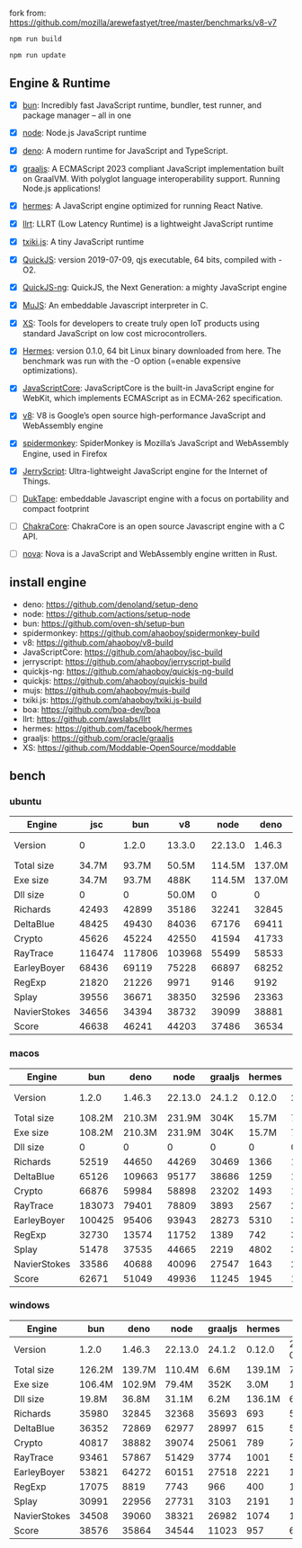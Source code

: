 fork from: https://github.com/mozilla/arewefastyet/tree/master/benchmarks/v8-v7

```bash
npm run build

npm run update
```

## Engine & Runtime

- [x] [bun](https://github.com/oven-sh/bun): Incredibly fast JavaScript runtime, bundler, test runner, and package manager – all in one
- [x] [node](https://github.com/nodejs/node): Node.js JavaScript runtime
- [x] [deno](https://github.com/denoland/deno): A modern runtime for JavaScript and TypeScript.
- [x] [graaljs](https://github.com/oracle/graaljs): A ECMAScript 2023 compliant JavaScript implementation built on GraalVM. With polyglot language interoperability support. Running Node.js applications!
- [x] [hermes](https://github.com/facebook/hermes): A JavaScript engine optimized for running React Native.
- [x] [llrt](https://github.com/awslabs/llrt): LLRT (Low Latency Runtime) is a lightweight JavaScript runtime
- [x] [txiki.js](https://github.com/saghul/txiki.js): A tiny JavaScript runtime
- [x] [QuickJS](https://bellard.org/quickjs/): version 2019-07-09, qjs executable, 64 bits, compiled with -O2.
- [x] [QuickJS-ng](https://github.com/quickjs-ng/quickjs): QuickJS, the Next Generation: a mighty JavaScript engine
- [x] [MuJS](https://github.com/ccxvii/mujs): An embeddable Javascript interpreter in C.
- [x] [XS](https://github.com/Moddable-OpenSource/moddable): Tools for developers to create truly open IoT products using standard JavaScript on low cost microcontrollers.
- [x] [Hermes](https://github.com/facebook/hermes): version 0.1.0, 64 bit Linux binary downloaded from here. The benchmark was run with the -O option (=enable expensive optimizations).
- [x] [JavaScriptCore](https://github.com/WebKit/webkit/tree/main/Source/JavaScriptCore): JavaScriptCore is the built-in JavaScript engine for WebKit, which implements ​ECMAScript as in ​ECMA-262 specification.
- [x] [v8](https://v8.dev/): V8 is Google’s open source high-performance JavaScript and WebAssembly engine
- [x] [spidermonkey](https://spidermonkey.dev/): SpiderMonkey is Mozilla’s JavaScript and WebAssembly Engine, used in Firefox
- [x] [JerryScript](https://github.com/jerryscript-project/jerryscript): Ultra-lightweight JavaScript engine for the Internet of Things.
- [ ] [DukTape](https://github.com/svaarala/duktape): embeddable Javascript engine with a focus on portability and compact footprint
- [ ] [ChakraCore](https://github.com/chakra-core/ChakraCore): ChakraCore is an open source Javascript engine with a C API.
- [ ] [nova](https://github.com/trynova/nova): Nova is a JavaScript and WebAssembly engine written in Rust.


## install engine

- deno: https://github.com/denoland/setup-deno
- node: https://github.com/actions/setup-node
- bun: https://github.com/oven-sh/setup-bun
- spidermonkey: https://github.com/ahaoboy/spidermonkey-build
- v8: https://github.com/ahaoboy/v8-build
- JavaScriptCore: https://github.com/ahaoboy/jsc-build
- jerryscript: https://github.com/ahaoboy/jerryscript-build
- quickjs-ng: https://github.com/ahaoboy/quickjs-ng-build
- quickjs: https://github.com/ahaoboy/quickjs-build
- mujs: https://github.com/ahaoboy/mujs-build
- txiki.js: https://github.com/ahaoboy/txiki.js-build
- boa: https://github.com/boa-dev/boa
- llrt: https://github.com/awslabs/llrt
- hermes: https://github.com/facebook/hermes
- graaljs: https://github.com/oracle/graaljs
- XS: https://github.com/Moddable-OpenSource/moddable


## bench

### ubuntu
| Engine | jsc | bun | v8 | node | deno | spidermonkey | graaljs | hermes | llrt | tjs | qjs | qjs(ng) | mujs | xst | boa | jerry |
| --- | --- | --- | --- | --- | --- | --- | --- | --- | --- | --- | --- | --- | --- | --- | --- | --- |
| Version | 0 | 1.2.0 | 13.3.0 | 22.13.0 | 1.46.3 | 134.0 | 24.1.2 | 0.12.0 | 0.4.0-beta | 24.6.0 | 2024-02-14 | 0.8.0 | 1.3.5 | 16.8.1 | 0.20.0 | 3.0.0 |
| Total size | 34.7M | 93.7M | 50.5M | 114.5M | 137.0M | 296.3M | 1.1M | 36.0M | 10.6M | 5.1M | 4.6M | 2.2M | 412K | 2.2M | 27.0M | 456K |
| Exe size | 34.7M | 93.7M | 488K | 114.5M | 137.0M | 296.3M | 1.1M | 36.0M | 10.6M | 5.1M | 4.6M | 2.2M | 412K | 2.2M | 27.0M | 456K |
| Dll size | 0 | 0 | 50.0M | 0 | 0 | 0 | 0 | 0 | 0 | 0 | 0 | 0 | 0 | 0 | 0 | 0 |
| Richards | 42493 | 42899 | 35186 | 32241 | 32845 | 13016 | 35457 | 1100 | 820 | 674 | 710 | 433 | 224 | 88.6 | 60.6 | 256 |
| DeltaBlue | 48425 | 49430 | 84036 | 67176 | 69411 | 12906 | 26136 | 1050 | 746 | 649 | 653 | 413 | 324 | 159 | 55 | 265 |
| Crypto | 45626 | 45224 | 42550 | 41594 | 41733 | 17798 | 15835 | 1370 | 686 | 602 | 774 | 411 | 184 | 320 | 77.1 | 281 |
| RayTrace | 116474 | 117806 | 103968 | 55499 | 58533 | 28461 | 4800 | 1514 | 1238 | 1117 | 914 | 562 | 495 | 487 | 162 | 350 |
| EarleyBoyer | 68436 | 69119 | 75228 | 66897 | 68252 | 36996 | 24111 | 3370 | 2051 | 1805 | 1531 | 987 | 526 | 320 | 199 | 0 |
| RegExp | 21820 | 21226 | 9971 | 9146 | 9192 | 8577 | 1038 | 558 | 200 | 256 | 227 | 159 | 203 | 94.2 | 49.2 | 0 |
| Splay | 39556 | 36671 | 38350 | 32596 | 23363 | 23593 | 2804 | 3712 | 1903 | 2076 | 1825 | 1000 | 845 | 393 | 233 | 0 |
| NavierStokes | 34656 | 34394 | 38732 | 39099 | 38881 | 21898 | 22319 | 1854 | 1184 | 1041 | 1376 | 495 | 499 | 810 | 175 | 0 |
| Score | 46638 | 46241 | 44203 | 37486 | 36534 | 18538 | 10124 | 1536 | 912 | 858 | 855 | 488 | 362 | 260 | 107 | 0 |
### macos
| Engine | bun | deno | node | graaljs | hermes | tjs | qjs(ng) | qjs | llrt | mujs | xst |
| --- | --- | --- | --- | --- | --- | --- | --- | --- | --- | --- | --- |
| Version | 1.2.0 | 1.46.3 | 22.13.0 | 24.1.2 | 0.12.0 | 24.12.0 | 0.8.0 | 2024-02-14 | 0.4.0-beta | 1.3.5 | 15.5.1 |
| Total size | 108.2M | 210.3M | 231.9M | 304K | 15.7M | 7.1M | 2.0M | 1.8M | 20.2M | 864K | 3.2M |
| Exe size | 108.2M | 210.3M | 231.9M | 304K | 15.7M | 7.1M | 2.0M | 1.8M | 20.2M | 864K | 3.2M |
| Dll size | 0 | 0 | 0 | 0 | 0 | 0 | 0 | 0 | 0 | 0 | 0 |
| Richards | 52519 | 44650 | 44269 | 30469 | 1366 | 1289 | 1298 | 1085 | 800 | 409 | 121 |
| DeltaBlue | 65126 | 109663 | 95177 | 38686 | 1259 | 1237 | 1189 | 1071 | 829 | 608 | 221 |
| Crypto | 66876 | 59984 | 58898 | 23202 | 1493 | 1200 | 1203 | 1273 | 575 | 314 | 574 |
| RayTrace | 183073 | 79401 | 78809 | 3893 | 2567 | 2169 | 1452 | 1189 | 1183 | 1013 | 759 |
| EarleyBoyer | 100425 | 95406 | 93943 | 28273 | 5310 | 3301 | 2437 | 2213 | 1763 | 1121 | 491 |
| RegExp | 32730 | 13574 | 11752 | 1389 | 742 | 311 | 270 | 267 | 171 | 363 | 357 |
| Splay | 51478 | 37535 | 44665 | 2219 | 4802 | 3631 | 2066 | 2261 | 1417 | 1254 | 583 |
| NavierStokes | 33586 | 40688 | 40096 | 27547 | 1643 | 2180 | 2094 | 2443 | 917 | 776 | 1706 |
| Score | 62671 | 51049 | 49936 | 11245 | 1945 | 1552 | 1290 | 1244 | 805 | 649 | 461 |
### windows
| Engine | bun | deno | node | graaljs | hermes | qjs | tjs | llrt | qjs(ng) | mujs | boa |
| --- | --- | --- | --- | --- | --- | --- | --- | --- | --- | --- | --- |
| Version | 1.2.0 | 1.46.3 | 22.13.0 | 24.1.2 | 0.12.0 | 2021-03-27 | 24.12.0 | 0.4.0-beta | 0.8.0 | 1.3.5 | 0.20.0 |
| Total size | 126.2M | 139.7M | 110.4M | 6.6M | 139.1M | 7.9M | 50.0M | 38.2M | 9.0M | 7.5M | 42.4M |
| Exe size | 106.4M | 102.9M | 79.4M | 352K | 3.0M | 1.0M | 5.7M | 9.9M | 1.7M | 664K | 27.4M |
| Dll size | 19.8M | 36.8M | 31.1M | 6.2M | 136.1M | 6.9M | 44.3M | 28.3M | 7.3M | 6.9M | 15.0M |
| Richards | 35980 | 32845 | 32368 | 35693 | 693 | 519 | 432 | 420 | 434 | 225 | 46.5 |
| DeltaBlue | 36352 | 72869 | 62977 | 28997 | 615 | 529 | 403 | 383 | 403 | 324 | 40.9 |
| Crypto | 40817 | 38882 | 39074 | 25061 | 789 | 771 | 371 | 371 | 369 | 183 | 68.7 |
| RayTrace | 93461 | 57867 | 51429 | 3774 | 1001 | 549 | 743 | 594 | 580 | 446 | 130 |
| EarleyBoyer | 53821 | 64272 | 60151 | 27518 | 2221 | 1036 | 1121 | 1014 | 991 | 546 | 132 |
| RegExp | 17075 | 8819 | 7743 | 966 | 400 | 198 | 215 | 194 | 189 | 196 | 42.4 |
| Splay | 30991 | 22956 | 27731 | 3103 | 2191 | 1042 | 1360 | 1043 | 994 | 1139 | 165 |
| NavierStokes | 34508 | 39060 | 38321 | 26982 | 1074 | 1294 | 655 | 661 | 666 | 507 | 149 |
| Score | 38576 | 35864 | 34544 | 11023 | 957 | 651 | 564 | 513 | 511 | 372 | 83.3 |
